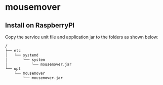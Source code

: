 # mousemover

## Install on RaspberryPI

Copy the service unit file and application jar to the folders as shown below:

```bash
/
├── etc
│   └── systemd
│       └── system
│           └── mousemover.jar
└── opt
    └── mousemover
        └── mousemover.jar
```
